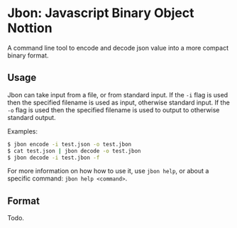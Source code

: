 # Jbon: Javascript Binary Object Nottion

A command line tool to encode and decode json value into a more compact binary format.

## Usage

Jbon can take input from a file, or from standard input. If the `-i` flag is used then the specified filename is used as input, otherwise standard input. If the `-o` flag is used then the specified filename is used to output to otherwise standard output.

Examples:
```bash
$ jbon encode -i test.json -o test.jbon
$ cat test.json | jbon decode -o test.jbon
$ jbon decode -i test.jbon -f
```

For more information on how how to use it, use `jbon help`, or about a specific command: `jbon help <command>`.

## Format

Todo.
